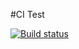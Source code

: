 #CI Test

[![Build status](https://ci.appveyor.com/api/projects/status/b7g8h97tg2fi7tmx?svg=true)](https://ci.appveyor.com/project/I7axa666/test-cli-clean-function)